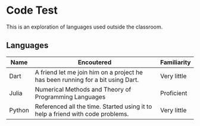 # Code Test

This is an exploration of languages used outside the classroom.

## Languages
| Name | Encoutered | Familiarity |
| ---- | ---------- | ----------- |
| Dart | A friend let me join him on a project he has been running for a bit using Dart. | Very little |
| Julia | Numerical Methods and Theory of Programming Languages | Proficient | 
| Python | Referenced all the time. Started using it to help a friend with code problems. | Very little |
